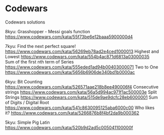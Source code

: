 # Codewars
Codewars solutions


8kyu:
Grasshopper - Messi goals function https://www.codewars.com/kata/55f73be6e12baaa5900000d4


7kyu:
Find the next perfect square! https://www.codewars.com/kata/56269eb78ad2e4ced1000013
Highest and Lowest https://www.codewars.com/kata/554b4ac871d6813a03000035
Sum of the first nth term of Series https://www.codewars.com/kata/555eded1ad94b00403000071
Two to One https://www.codewars.com/kata/5656b6906de340bd1b0000ac

6kyu:
Bit Counting https://www.codewars.com/kata/526571aae218b8ee490006f4
Consecutive strings https://www.codewars.com/kata/56a5d994ac971f1ac500003e
Split Strings https://www.codewars.com/kata/515de9ae9dcfc28eb6000001
Sum of Digits / Digital Root https://www.codewars.com/kata/541c8630095125aba6000c00
Who likes it? https://www.codewars.com/kata/5266876b8f4bf2da9b000362

5kyu:
Simple Pig Latin https://www.codewars.com/kata/520b9d2ad5c005041100000f
